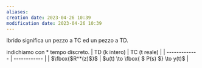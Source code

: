 ```yaml
---
aliases: 
creation date: 2023-04-26 10:39
modification date: 2023-04-26 10:39
---
```


Ibrido significa un pezzo a TC ed un pezzo a TD.

indichiamo con \* tempo discreto.
| TD (k intero) | TC (t reale) |
| ------------- | ------------ |
| $\fbox{$R^*(z)$}$               | $u(t) \to \fbox{ $ P(s) $} \to y(t)$      | 



